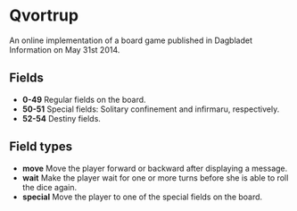 Qvortrup
========

An online implementation of a board game published in Dagbladet Information on May 31st 2014.


Fields
------

* **0-49** Regular fields on the board.
* **50-51** Special fields: Solitary confinement and infirmaru, respectively.
* **52-54** Destiny fields.


Field types
-----------

* **move** Move the player forward or backward after displaying a message.
* **wait** Make the player wait for one or more turns before she is able to roll the dice again.
* **special** Move the player to one of the special fields on the board.
